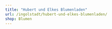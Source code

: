 ```yaml
---
title: "Hubert und Elkes Blumenladen"
url: /ingolstadt/hubert-und-elkes-blumenladen/
shop: Blumen
---
```

